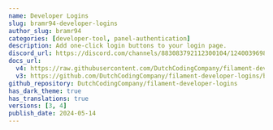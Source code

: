 ```yaml
---
name: Developer Logins
slug: bramr94-developer-logins
author_slug: bramr94
categories: [developer-tool, panel-authentication]
description: Add one-click login buttons to your login page.
discord_url: https://discord.com/channels/883083792112300104/1240039698269732995
docs_url: 
  v4: https://raw.githubusercontent.com/DutchCodingCompany/filament-developer-logins/main/README.md
  v3: https://github.com/DutchCodingCompany/filament-developer-logins/blob/1.10.0/README.md
github_repository: DutchCodingCompany/filament-developer-logins
has_dark_theme: true
has_translations: true
versions: [3, 4]
publish_date: 2024-05-14
---
```

